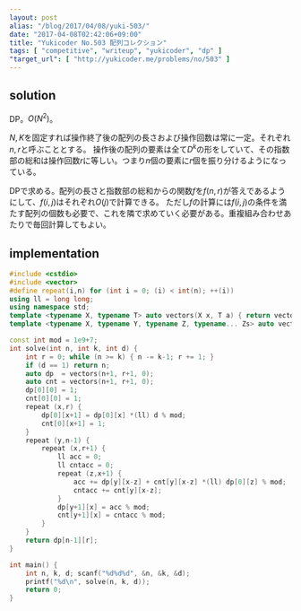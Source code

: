 ```yaml
---
layout: post
alias: "/blog/2017/04/08/yuki-503/"
date: "2017-04-08T02:42:06+09:00"
title: "Yukicoder No.503 配列コレクション"
tags: [ "competitive", "writeup", "yukicoder", "dp" ]
"target_url": [ "http://yukicoder.me/problems/no/503" ]
---
```


## solution

DP。$O(N^2)$。

$N, K$を固定すれば操作終了後の配列の長さおよび操作回数は常に一定。それぞれ$n, r$と呼ぶこととする。
操作後の配列の要素は全て$D^k$の形をしていて、その指数部の総和は操作回数$r$に等しい。つまり$n$個の要素に$r$個を振り分けるようになっている。

DPで求める。配列の長さと指数部の総和からの関数$f$を$f(n,r)$が答えであるようにして、$f(i,j)$はそれぞれ$O(j)$で計算できる。
ただし$f$の計算には$f(i,j)$の条件を満たす配列の個数も必要で、これを隣で求めていく必要がある。重複組み合わせあたりで毎回計算してもよい。

## implementation

``` c++
#include <cstdio>
#include <vector>
#define repeat(i,n) for (int i = 0; (i) < int(n); ++(i))
using ll = long long;
using namespace std;
template <typename X, typename T> auto vectors(X x, T a) { return vector<T>(x, a); }
template <typename X, typename Y, typename Z, typename... Zs> auto vectors(X x, Y y, Z z, Zs... zs) { auto cont = vectors(y, z, zs...); return vector<decltype(cont)>(x, cont); }

const int mod = 1e9+7;
int solve(int n, int k, int d) {
    int r = 0; while (n >= k) { n -= k-1; r += 1; }
    if (d == 1) return n;
    auto dp  = vectors(n+1, r+1, 0);
    auto cnt = vectors(n+1, r+1, 0);
    dp[0][0] = 1;
    cnt[0][0] = 1;
    repeat (x,r) {
        dp[0][x+1] = dp[0][x] *(ll) d % mod;
        cnt[0][x+1] = 1;
    }
    repeat (y,n-1) {
        repeat (x,r+1) {
            ll acc = 0;
            ll cntacc = 0;
            repeat (z,x+1) {
                acc += dp[y][x-z] + cnt[y][x-z] *(ll) dp[0][z] % mod;
                cntacc += cnt[y][x-z];
            }
            dp[y+1][x] = acc % mod;
            cnt[y+1][x] = cntacc % mod;
        }
    }
    return dp[n-1][r];
}

int main() {
    int n, k, d; scanf("%d%d%d", &n, &k, &d);
    printf("%d\n", solve(n, k, d));
    return 0;
}
```
